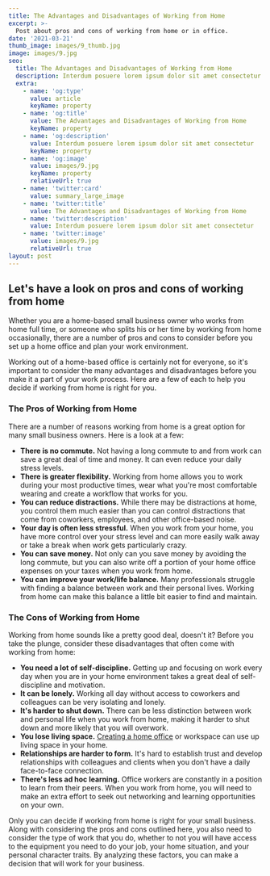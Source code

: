 ```yaml
---
title: The Advantages and Disadvantages of Working from Home
excerpt: >-
  Post about pros and cons of working from home or in office.
date: '2021-03-21'
thumb_image: images/9_thumb.jpg
image: images/9.jpg
seo:
  title: The Advantages and Disadvantages of Working from Home
  description: Interdum posuere lorem ipsum dolor sit amet consectetur
  extra:
    - name: 'og:type'
      value: article
      keyName: property
    - name: 'og:title'
      value: The Advantages and Disadvantages of Working from Home
      keyName: property
    - name: 'og:description'
      value: Interdum posuere lorem ipsum dolor sit amet consectetur
      keyName: property
    - name: 'og:image'
      value: images/9.jpg
      keyName: property
      relativeUrl: true
    - name: 'twitter:card'
      value: summary_large_image
    - name: 'twitter:title'
      value: The Advantages and Disadvantages of Working from Home
    - name: 'twitter:description'
      value: Interdum posuere lorem ipsum dolor sit amet consectetur
    - name: 'twitter:image'
      value: images/9.jpg
      relativeUrl: true
layout: post
---
```


## Let's have a look on pros and cons of working from home
Whether you are a home-based small business owner who works from home full time, or someone who splits his or her time by working from home occasionally, there are a number of pros and cons to consider before you set up a home office and plan your work environment.

Working out of a home-based office is certainly not for everyone, so it's important to consider the many advantages and disadvantages before you make it a part of your work process. Here are a few of each to help you decide if working from home is right for you.

### The Pros of Working from Home
There are a number of reasons working from home is a great option for many small business owners. Here is a look at a few:

+ **There is no commute.** Not having a long commute to and from work can save a great deal of time and money. It can even reduce your daily stress levels.
+ **There is greater flexibility.** Working from home allows you to work during your most productive times, wear what you're most comfortable wearing and create a workflow that works for you.
+ **You can reduce distractions.** While there may be distractions at home, you control them much easier than you can control distractions that come from coworkers, employees, and other office-based noise.
+ **Your day is often less stressful.** When you work from your home, you have more control over your stress level and can more easily walk away or take a break when work gets particularly crazy.
+ **You can save money.** Not only can you save money by avoiding the long commute, but you can also write off a portion of your home office expenses on your taxes when you work from home.
+ **You can improve your work/life balance.** Many professionals struggle with finding a balance between work and their personal lives. Working from home can make this balance a little bit easier to find and maintain.

### The Cons of Working from Home
Working from home sounds like a pretty good deal, doesn't it? Before you take the plunge, consider these disadvantages that often come with working from home:

+ **You need a lot of self-discipline.** Getting up and focusing on work every day when you are in your home environment takes a great deal of self-discipline and motivation.
+ **It can be lonely.** Working all day without access to coworkers and colleagues can be very isolating and lonely.
+ **It's harder to shut down.** There can be less distinction between work and personal life when you work from home, making it harder to shut down and more likely that you will overwork.
+ **You lose living space.** [Creating a home office](https://www.thebalancesmb.com/setting-up-home-office-845850) or workspace can use up living space in your home.
+ **Relationships are harder to form.** It's hard to establish trust and develop relationships with colleagues and clients when you don't have a daily face-to-face connection.
+ **There's less ad hoc learning.** Office workers are constantly in a position to learn from their peers. When you work from home, you will need to make an extra effort to seek out networking and learning opportunities on your own.

Only you can decide if working from home is right for your small business. Along with considering the pros and cons outlined here, you also need to consider the type of work that you do, whether to not you will have access to the equipment you need to do your job, your home situation, and your personal character traits. By analyzing these factors, you can make a decision that will work for your business.

